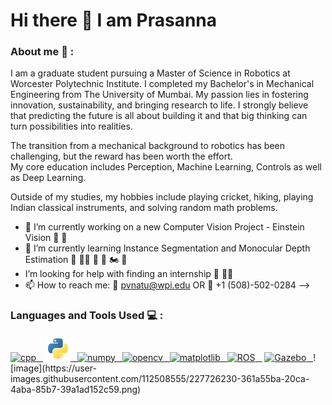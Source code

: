 ### <h1> Hi there 👋 I am Prasanna 
### About me 🤔 :
I am a graduate student pursuing a Master of Science in Robotics at Worcester Polytechnic Institute. I completed my Bachelor's in Mechanical Engineering from The University of Mumbai. My passion lies in fostering innovation, sustainability, and bringing research to life. I strongly believe that predicting the future is all about building it and that big thinking can turn possibilities into realities.  
  
  The transition from a mechanical background to robotics has been challenging, but the reward has been worth the effort.  
  My core education includes Perception, Machine Learning, Controls as well as Deep Learning.  
  
  Outside of my studies, my hobbies include playing cricket, hiking, playing Indian classical instruments, and solving random math problems.    
  
- 🔭 I’m currently working on a new Computer Vision Project - Einstein Vision 🤖 🚗
- 🌱 I’m currently learning Instance Segmentation and Monocular Depth Estimation 🌴 🚴‍♂️ 🚦 🚗 🏍️ 🚫
-  I’m looking for help with finding an internship 🤖 👨‍💼
- 📫 How to reach me: 📧 pvnatu@wpi.edu OR 📲 +1 (508)-502-0284
-->

### Languages and Tools Used 💻 :
  <p align="left">
<a href="https://www.cplusplus.com/" target="_blank" rel="noreferrer"> <img src="https://upload.wikimedia.org/wikipedia/commons/thumb/1/18/ISO_C%2B%2B_Logo.svg/800px-ISO_C%2B%2B_Logo.svg.png" alt="cpp" width="40" height="40"/> &ensp;</a>
<a href="https://www.python.org" target="_blank" rel="noreferrer"> <img src="https://raw.githubusercontent.com/devicons/devicon/master/icons/python/python-original.svg" alt="python" width="40" height="40"/>&ensp; </a>
<a href="https://numpy.org/" target="_blank" rel="noreferrer"> <img src="https://www.codebykelvin.com/learning/python/data-science/numpy-series/cover-numpy.png" alt="numpy" width="40" height="40"/>&ensp; </a>
<a href="https://opencv.org/" target="_blank" rel="noreferrer"> <img src="https://avatars.githubusercontent.com/u/5009934?v=4&s=400" alt="opencv" width="40" height="40"/>&ensp; </a>
<a href="https://matplotlib.org/" target="_blank" rel="noreferrer"> <img src="https://static.javatpoint.com/tutorial/matplotlib/images/matplotlib-tutorial.png" alt="matplotlib" width="40" height="40"/>&ensp; </a>
<a href="https://www.ros.org/" target="_blank" rel="noreferrer"> <img align="bottom" src="https://upload.wikimedia.org/wikipedia/commons/b/bb/Ros_logo.svg" alt="ROS" width="70" height="40"/> &ensp;</a>
<a href="https://gazebosim.org/" target="_blank" rel="noreferrer"> <img align="bottom" src="https://upload.wikimedia.org/wikipedia/en/thumb/5/5e/Gazebo_logo_without_text.svg/300px-Gazebo_logo_without_text.svg.png?20150715002113" alt="Gazebo" width="60" height="50"/>&ensp; </a>
![image](https://user-images.githubusercontent.com/112508555/227726230-361a55ba-20ca-4aba-85b7-39a1ad152c59.png)

